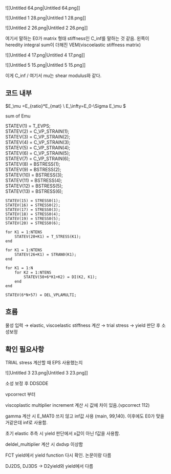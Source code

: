 ![[Untitled 64.png|Untitled 64.png]]

![[Untitled 1 28.png|Untitled 1 28.png]]

![[Untitled 2 26.png|Untitled 2 26.png]]

여기서 말하는 E0가 matrix 형태 stiffness인 C_inf를 말하는 것 같음. 왼쪽이 heredity integral sum이 더해진 VEM(viscoelastic stiffness matrix)

  

![[Untitled 4 17.png|Untitled 4 17.png]]

![[Untitled 5 15.png|Untitled 5 15.png]]

이게 C_inf / 여기서 mu는 shear modulus와 같다.

## 코드 내부

$E_\mu =E_{ratio}*E_{mat} \\ E_\infty=E_0-\Sigma E_\mu $

  

sum of Emu

STATEV(1) = T_EVPS;  
STATEV(2) = C_VP_STRAIN(1);  
STATEV(3) = C_VP_STRAIN(2);  
STATEV(4) = C_VP_STRAIN(3);  
STATEV(5) = C_VP_STRAIN(4);  
STATEV(6) = C_VP_STRAIN(5);  
STATEV(7) = C_VP_STRAIN(6);  
STATEV(8) = BSTRESS(1);  
STATEV(9) = BSTRESS(2);  
STATEV(10) = BSTRESS(3);  
STATEV(11) = BSTRESS(4);  
STATEV(12) = BSTRESS(5);  
STATEV(13) = BSTRESS(6);  

```Plain
STATEV(15) = STRESS0(1);
STATEV(16) = STRESS0(2);
STATEV(17) = STRESS0(3);
STATEV(18) = STRESS0(4);
STATEV(19) = STRESS0(5);
STATEV(20) = STRESS0(6);

for K1 = 1:NTENS
    STATEV(20+K1) = T_STRESS(K1);
end

for K1 = 1:NTENS
    STATEV(26+K1) = STRAN0(K1);
end

for K1 = 1:N
    for K2 = 1:NTENS
        STATEV(50+6*K1+K2) = DI(K2, K1);
    end
end

STATEV(6*N+57) = DEL_VPLAMULTI;
```

## 흐름

물성 입력 → elastic, viscoelastic stiffness 계산 → trial stress → yield 판단 후 소성보정

  

## 확인 필요사항

TRIAL stress 계산할 때 EPS 사용했는지

![[Untitled 3 23.png|Untitled 3 23.png]]

  

소성 보정 후 DDSDDE

  

vpcorrect 부터

  

viscoplastic multiplier increment 계산 시 값에 차이 있음.(vpcorrect 112)

gamma 계산 시 E_MAT0 쓰지 않고 inf값 사용 (main, 99,140). 이후에도 E0가 맞을거같은데 inf로 사용함.

초기 elastic 추측 시 yield 판단에서 x값이 아닌 f값을 사용함.

deldel_multiplier 계산 시 dxdvp 이상함

FCT yield에서 yield function 다시 확인. 논문이랑 다름

DJ2DS, DJ3DS → D2yield와 yield에서 다름